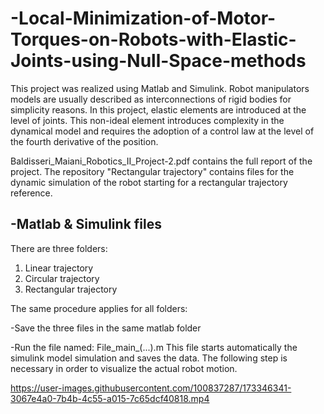 # -Local-Minimization-of-Motor-Torques-on-Robots-with-Elastic-Joints-using-Null-Space-methods

This project was realized using Matlab and Simulink.
Robot manipulators models are usually described as interconnections of rigid bodies for simplicity reasons. In this project, elastic elements are introduced at the level of joints. This non-ideal element introduces complexity in the dynamical model and requires the adoption of a control law at the level of the fourth derivative of the position.

Baldisseri_Maiani_Robotics_II_Project-2.pdf contains the full report of the project.
The repository "Rectangular trajectory" contains files for the dynamic simulation of the robot starting for a rectangular trajectory reference.


## -Matlab & Simulink files

There are three folders: 
1) Linear trajectory
2) Circular trajectory
3) Rectangular trajectory

The same procedure applies for all folders:

-Save the three files in the same matlab folder

-Run the file named: File_main_(...).m
This file starts automatically the simulink model simulation and saves the data. The following step is necessary in order to visualize the actual robot motion.





https://user-images.githubusercontent.com/100837287/173346341-3067e4a0-7b4b-4c55-a015-7c65dcf40818.mp4

